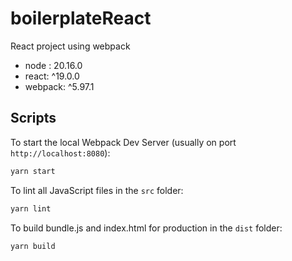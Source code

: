 # boilerplateReact
React project using webpack

- node : 20.16.0
- react: ^19.0.0
- webpack: ^5.97.1


## Scripts

To start the local Webpack Dev Server (usually on port `http://localhost:8080`):

```bash
yarn start
```

To lint all JavaScript files in the `src` folder:

```bash
yarn lint
```

To build bundle.js and index.html for production in the `dist` folder:

```bash
yarn build
```
